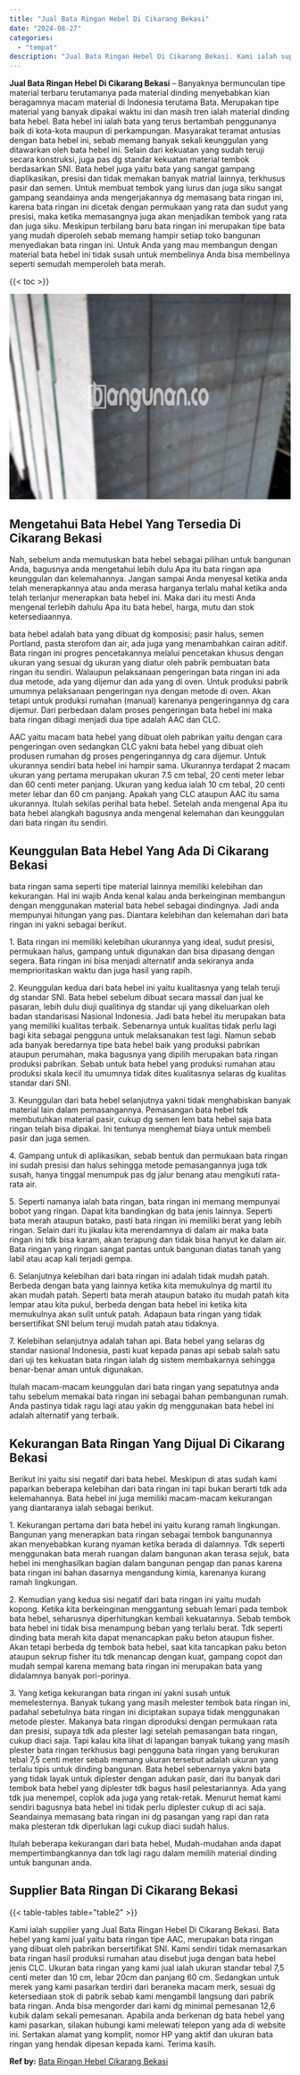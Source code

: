 ```yaml
---
title: "Jual Bata Ringan Hebel Di Cikarang Bekasi"
date: "2024-08-27"
categories: 
  - "tempat"
description: "Jual Bata Ringan Hebel Di Cikarang Bekasi. Kami ialah supplier yang Jual Bata Ringan Hebel Di Cikarang Bekasi. Bata hebel yang kami jual yaitu bata ringan ti..."
---
```


**Jual Bata Ringan Hebel Di Cikarang Bekasi** – Banyaknya bermunculan tipe material terbaru terutamanya pada material dinding menyebabkan kian beragamnya macam material di Indonesia terutama Bata. Merupakan tipe material yang banyak dipakai waktu ini dan masih tren ialah material dinding bata hebel. Bata hebel ini ialah bata yang terus bertambah penggunanya baik di kota-kota maupun di perkampungan. Masyarakat teramat antusias dengan bata hebel ini, sebab memang banyak sekali keunggulan yang ditawarkan oleh bata hebel ini. Selain dari kekuatan yang sudah teruji secara konstruksi, juga pas dg standar kekuatan material tembok berdasarkan SNI. Bata hebel juga yaitu bata yang sangat gampang diaplikasikan, presisi dan tidak memakan banyak matrial lainnya, terkhusus pasir dan semen. Untuk membuat tembok yang lurus dan juga siku sangat gampang seandainya anda mengerjakannya dg memasang bata ringan ini, karena bata ringan ini dicetak dengan permukaan yang rata dan sudut yang presisi, maka ketika memasangnya juga akan menjadikan tembok yang rata dan juga siku. Meskipun terbilang baru bata ringan ini merupakan tipe bata yang mudah diperoleh sebab memang hampir setiap toko bangunan menyediakan bata ringan ini. Untuk Anda yang mau membangun dengan material bata hebel ini tidak susah untuk membelinya Anda bisa membelinya seperti semudah memperoleh bata merah.

{{< toc >}}

![Jual Bata Ringan Hebel Di Cikarang Bekasi](/images/jual-hebel-murah-14.png)

## Mengetahui Bata Hebel Yang Tersedia Di Cikarang Bekasi

Nah, sebelum anda memutuskan bata hebel sebagai pilihan untuk bangunan Anda, bagusnya anda mengetahui lebih dulu Apa itu bata ringan apa keunggulan dan kelemahannya. Jangan sampai Anda menyesal ketika anda telah menerapkannya atau anda merasa harganya terlalu mahal ketika anda telah terlanjur menerapkan bata hebel ini. Maka dari itu mesti Anda mengenal terlebih dahulu Apa itu bata hebel, harga, mutu dan stok ketersediaannya.

bata hebel adalah bata yang dibuat dg komposisi; pasir halus, semen Portland, pasta sterofom dan air, ada juga yang menambahkan cairan aditif. Bata ringan ini progres pencetakannya melalui pencetakan khusus dengan ukuran yang sesuai dg ukuran yang diatur oleh pabrik pembuatan bata ringan itu sendiri. Walaupun pelaksanaan pengeringan bata ringan ini ada dua metode, ada yang dijemur dan ada yang di oven. Untuk produksi pabrik umumnya pelaksanaan pengeringan nya dengan metode di oven. Akan tetapi untuk produksi rumahan (manual) karenanya pengeringannya dg cara dijemur. Dari perbedaan dalam proses pengeringan bata hebel ini maka bata ringan dibagi menjadi dua tipe adalah AAC dan CLC.

AAC yaitu macam bata hebel yang dibuat oleh pabrikan yaitu dengan cara pengeringan oven sedangkan CLC yakni bata hebel yang dibuat oleh produsen rumahan dg proses pengeringannya dg cara dijemur. Untuk ukurannya sendiri bata hebel ini hampir sama. Ukurannya terdapat 2 macam ukuran yang pertama merupakan ukuran 7.5 cm tebal, 20 centi meter lebar dan 60 centi meter panjang. Ukuran yang kedua ialah 10 cm tebal, 20 centi meter lebar dan 60 cm panjang. Apakah yang CLC ataupun AAC itu sama ukurannya. Itulah sekilas perihal bata hebel. Setelah anda mengenal Apa itu bata hebel alangkah bagusnya anda mengenal kelemahan dan keunggulan dari bata ringan itu sendiri.

## Keunggulan Bata Hebel Yang Ada Di Cikarang Bekasi

bata ringan sama seperti tipe material lainnya memiliki kelebihan dan kekurangan. Hal ini wajib Anda kenal kalau anda berkeinginan membangun dengan menggunakan material bata hebel sebagai dindingnya. Jadi anda mempunyai hitungan yang pas. Diantara kelebihan dan kelemahan dari bata ringan ini yakni sebagai berikut.

1\. Bata ringan ini memiliki kelebihan ukurannya yang ideal, sudut presisi, permukaan halus, gampang untuk digunakan dan bisa dipasang dengan segera. Bata ringan ini bisa menjadi alternatif anda sekiranya anda memprioritaskan waktu dan juga hasil yang rapih.

2\. Keunggulan kedua dari bata hebel ini yaitu kualitasnya yang telah teruji dg standar SNI. Bata hebel sebelum dibuat secara massal dan jual ke pasaran, lebih dulu diuji qualitinya dg standar uji yang dikeluarkan oleh badan standarisasi Nasional Indonesia. Jadi bata hebel itu merupakan bata yang memiliki kualitas terbaik. Sebenarnya untuk kualitas tidak perlu lagi bagi kita sebagai pengguna untuk melaksanakan test lagi. Namun sebab ada banyak beredarnya tipe bata hebel baik yang produksi pabrikan ataupun perumahan, maka bagusnya yang dipilih merupakan bata ringan produksi pabrikan. Sebab untuk bata hebel yang produksi rumahan atau produksi skala kecil itu umumnya tidak dites kualitasnya selaras dg kualitas standar dari SNI.

3\. Keunggulan dari bata hebel selanjutnya yakni tidak menghabiskan banyak material lain dalam pemasangannya. Pemasangan bata hebel tdk membutuhkan material pasir, cukup dg semen lem bata hebel saja bata ringan telah bisa dipakai. Ini tentunya menghemat biaya untuk membeli pasir dan juga semen.

4\. Gampang untuk di aplikasikan, sebab bentuk dan permukaan bata ringan ini sudah presisi dan halus sehingga metode pemasangannya juga tdk susah, hanya tinggal menumpuk pas dg jalur benang atau mengikuti rata-rata air.

5\. Seperti namanya ialah bata ringan, bata ringan ini memang mempunyai bobot yang ringan. Dapat kita bandingkan dg bata jenis lainnya. Seperti bata merah ataupun batako, pasti bata ringan ini memiliki berat yang lebih ringan. Selain dari itu jikalau kita merendamnya di dalam air maka bata ringan ini tdk bisa karam, akan terapung dan tidak bisa hanyut ke dalam air. Bata ringan yang ringan sangat pantas untuk bangunan diatas tanah yang labil atau acap kali terjadi gempa.

6\. Selanjutnya kelebihan dari bata ringan ini adalah tidak mudah patah. Berbeda dengan bata yang lainnya ketika kita memukulnya dg martil itu akan mudah patah. Seperti bata merah ataupun batako itu mudah patah kita lempar atau kita pukul, berbeda dengan bata hebel ini ketika kita memukulnya akan sulit untuk patah. Adapaun bata ringan yang tidak bersertifikat SNI belum teruji mudah patah atau tidaknya.

7\. Kelebihan selanjutnya adalah tahan api. Bata hebel yang selaras dg standar nasional Indonesia, pasti kuat kepada panas api sebab salah satu dari uji tes kekuatan bata ringan ialah dg sistem membakarnya sehingga benar-benar aman untuk digunakan.

Itulah macam-macam keunggulan dari bata ringan yang sepatutnya anda tahu sebelum memakai bata ringan ini sebagai bahan pembangunan rumah. Anda pastinya tidak ragu lagi atau yakin dg menggunakan bata hebel ini adalah alternatif yang terbaik.

## Kekurangan Bata Ringan Yang Dijual Di Cikarang Bekasi

Berikut ini yaitu sisi negatif dari bata hebel. Meskipun di atas sudah kami paparkan beberapa kelebihan dari bata ringan ini tapi bukan berarti tdk ada kelemahannya. Bata hebel ini juga memiliki macam-macam kekurangan yang diantaranya ialah sebagai berikut.

1\. Kekurangan pertama dari bata hebel ini yaitu kurang ramah lingkungan. Bangunan yang menerapkan bata ringan sebagai tembok bangunannya akan menyebabkan kurang nyaman ketika berada di dalamnya. Tdk seperti menggunakan bata merah ruangan dalam bangunan akan terasa sejuk, bata hebel ini menghasilkan bagian dalam bangunan pengap dan panas karena bata ringan ini bahan dasarnya mengandung kimia, karenanya kurang ramah lingkungan.

2\. Kemudian yang kedua sisi negatif dari bata ringan ini yaitu mudah kopong. Ketika kita berkeinginan menggantung sebuah lemari pada tembok bata hebel, seharusnya diperhitungkan kembali kekuatannya. Sebab tembok bata hebel ini tidak bisa menampung beban yang terlalu berat. Tdk seperti dinding bata merah kita dapat menancapkan paku beton ataupun fisher. Akan tetapi berbeda dg tembok bata hebel, saat kita tancapkan paku beton ataupun sekrup fisher itu tdk menancap dengan kuat, gampang copot dan mudah sempal karena memang bata ringan ini merupakan bata yang didalamnya banyak pori-porinya.

3\. Yang ketiga kekurangan bata ringan ini yakni susah untuk memelesternya. Banyak tukang yang masih melester tembok bata ringan ini, padahal sebetulnya bata ringan ini diciptakan supaya tidak menggunakan metode plester. Makanya bata ringan diproduksi dengan permukaan rata dan presisi, supaya tdk ada plester lagi setelah pemasangan bata ringan, cukup diaci saja. Tapi kalau kita lihat di lapangan banyak tukang yang masih plester bata ringan terkhusus bagi pengguna bata ringan yang berukuran tebal 7,5 centi meter sebab memang ukuran tersebut adalah ukuran yang terlalu tipis untuk dinding bangunan. Bata hebel sebenarnya yakni bata yang tidak layak untuk diplester dengan adukan pasir, dari itu banyak dari tembok bata hebel yang diplester tdk bagus hasil pelestariannya. Ada yang tdk jua menempel, coplok ada juga yang retak-retak. Menurut hemat kami sendiri bagusnya bata hebel ini tidak perlu diplester cukup di aci saja. Seandainya memasang bata ringan ini dg pasangan yang rapi dan rata maka plesteran tdk diperlukan lagi cukup diaci sudah halus.

Itulah beberapa kekurangan dari bata hebel, Mudah-mudahan anda dapat mempertimbangkannya dan tdk lagi ragu dalam memilih material dinding untuk bangunan anda.

## Supplier Bata Ringan Di Cikarang Bekasi

{{< table-tables table="table2" >}}

Kami ialah supplier yang Jual Bata Ringan Hebel Di Cikarang Bekasi. Bata hebel yang kami jual yaitu bata ringan tipe AAC, merupakan bata ringan yang dibuat oleh pabrikan bersertifikat SNI. Kami sendiri tidak memasarkan bata ringan hasil produksi rumahan atau disebut juga dengan bata hebel jenis CLC. Ukuran bata ringan yang kami jual ialah ukuran standar tebal 7,5 centi meter dan 10 cm, lebar 20cm dan panjang 60 cm. Sedangkan untuk merek yang kami pasarkan terdiri dari beraneka macam merk, sesuai dg ketersediaan stok di pabrik sebab kami mengambil langsung dari pabrik bata ringan. Anda bisa mengorder dari kami dg minimal pemesanan 12,6 kubik dalam sekali pemesanan. Apabila anda berkenan dg bata hebel yang kami pasarkan, silakan hubungi kami melewati telepon yang ada di website ini. Sertakan alamat yang komplit, nomor HP yang aktif dan ukuran bata ringan yang hendak dipesan kepada kami. Terima kasih.

**Ref by:** [Bata Ringan Hebel Cikarang Bekasi](https://id.wikipedia.org/wiki/Bata)
